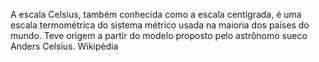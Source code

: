 A escala Celsius, também conhecida como a escala centígrada, é uma escala termométrica do sistema métrico usada na maioria dos países do mundo. Teve origem a partir do modelo proposto pelo astrônomo sueco Anders Celsius. Wikipédia
